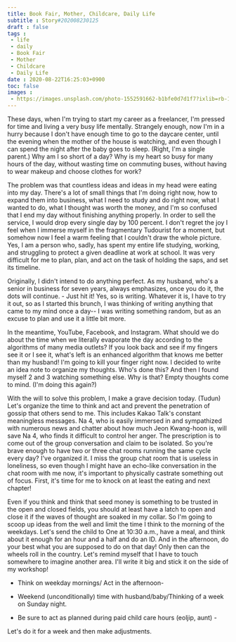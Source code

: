 ```yaml
---
title: Book Fair, Mother, Childcare, Daily Life
subtitle : Story#202008230125
draft : false
tags :
 - life
 - daily
 - Book Fair
 - Mother
 - Childcare
 - Daily Life
date : 2020-08-22T16:25:03+0900
toc: false
images : 
 - https://images.unsplash.com/photo-1552591662-b1bfe0d7d1f7?ixlib=rb-1.2.1&q=80&fm=jpg&crop=entropy&cs=tinysrgb&w=1080&fit=max&ixid=eyJhcHBfaWQiOjE1NTU0OX0
---
```


These days, when I'm trying to start my career as a freelancer, I'm pressed for time and living a very busy life mentally. Strangely enough, now I'm in a hurry because I don't have enough time to go to the daycare center, until the evening when the mother of the house is watching, and even though I can spend the night after the baby goes to sleep. (Right, I'm a single parent.) Why am I so short of a day? Why is my heart so busy for many hours of the day, without wasting time on commuting buses, without having to wear makeup and choose clothes for work?  

The problem was that countless ideas and ideas in my head were eating into my day. There's a lot of small things that I'm doing right now, how to expand them into business, what I need to study and do right now, what I wanted to do, what I thought was worth the money, and I'm so confused that I end my day without finishing anything properly. In order to sell the service, I would drop every single day by 100 percent. I don't regret the joy I feel when I immerse myself in the fragmentary Tudourist for a moment, but somehow now I feel a warm feeling that I couldn't draw the whole picture. Yes, I am a person who, sadly, has spent my entire life studying, working, and struggling to protect a given deadline at work at school. It was very difficult for me to plan, plan, and act on the task of holding the saps, and set its timeline.  

Originally, I didn't intend to do anything perfect. As my husband, who's a senior in business for seven years, always emphasizes, once you do it, the dots will continue. - Just hit it! Yes, so is writing. Whatever it is, I have to try it out, so as I started this brunch, I was thinking of writing anything that came to my mind once a day-- I was writing something random, but as an excuse to plan and use it a little bit more.  

In the meantime, YouTube, Facebook, and Instagram. What should we do about the time when we literally evaporate the day according to the algorithms of many media outlets? If you look back and see if my fingers see it or I see it, what's left is an enhanced algorithm that knows me better than my husband! I'm going to kill your finger right now. I decided to write an idea note to organize my thoughts. Who's done this? And then I found myself 2 and 3 watching something else. Why is that? Empty thoughts come to mind. (I'm doing this again?)  

With the will to solve this problem, I make a grave decision today. (Tudun) Let's organize the time to think and act and prevent the penetration of gossip that others send to me. This includes Kakao Talk's constant meaningless messages. Na 4, who is easily immersed in and sympathized with numerous news and chatter about how much Jeon Kwang-hoon is, will save Na 4, who finds it difficult to control her anger. The prescription is to come out of the group conversation and claim to be isolated. So you're brave enough to have two or three chat rooms running the same cycle every day? I've organized it. I miss the group chat room that is useless in loneliness, so even though I might have an echo-like conversation in the chat room with me now, it's important to physically castrate something out of focus. First, it's time for me to knock on at least the eating and next chapter!  

Even if you think and think that seed money is something to be trusted in the open and closed fields, you should at least have a latch to open and close it if the waves of thought are soaked in my collar. So I'm going to scoop up ideas from the well and limit the time I think to the morning of the weekdays. Let's send the child to One at 10:30 a.m., have a meal, and think about it enough for an hour and a half and do an ID. And in the afternoon, do your best what you are supposed to do on that day! Only then can the wheels roll in the country. Let's remind myself that I have to touch somewhere to imagine another area. I'll write it big and stick it on the side of my workshop!  

- Think on weekday mornings/ Act in the afternoon-  

- Weekend (unconditionally) time with husband/baby/Thinking of a week on Sunday night.  

- Be sure to act as planned during paid child care hours (eoljip, aunt) -  

Let's do it for a week and then make adjustments.  

